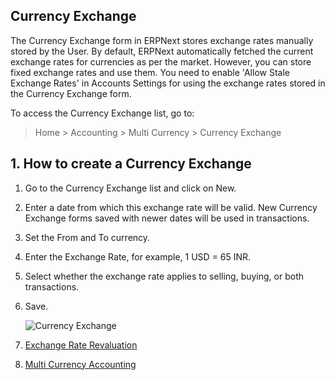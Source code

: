 ## Currency Exchange

The Currency Exchange form in ERPNext stores exchange rates manually stored by the User. By default, ERPNext automatically fetched the current exchange rates for currencies as per the market. However, you can store fixed exchange rates and use them. You need to enable 'Allow Stale Exchange Rates' in Accounts Settings for using the exchange rates stored in the Currency Exchange form.

To access the Currency Exchange list, go to:

> Home > Accounting > Multi Currency > Currency Exchange

## 1\. How to create a Currency Exchange

1.  Go to the Currency Exchange list and click on New.
2.  Enter a date from which this exchange rate will be valid. New Currency Exchange forms saved with newer dates will be used in transactions.
3.  Set the From and To currency.
4.  Enter the Exchange Rate, for example, 1 USD = 65 INR.
5.  Select whether the exchange rate applies to selling, buying, or both transactions.
6.  Save.
    
    ![Currency Exchange](https://docs.erpnext.com/files/currency-exchange.png)
    

1.  [Exchange Rate Revaluation](https://docs.erpnext.com/docs/v13/user/manual/en/accounts/exchange-rate-revaluation)
2.  [Multi Currency Accounting](https://docs.erpnext.com/docs/v13/user/manual/en/accounts/multi-currency-accounting)